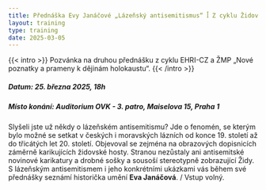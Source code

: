 ```yaml
---
title: Přednáška Evy Janáčové „Lázeňský antisemitismus“ ꟾ Z cyklu Židovského muzea v Praze a EHRI-CZ „Nové poznatky a prameny k dějinám holokaustu“
layout: training
type: training
date: 2025-03-05
---
```


{{< intro >}}
Pozvánka na druhou přednášku z cyklu EHRI-CZ a ŽMP „Nové poznatky a prameny k dějinám holokaustu“.
{{< /intro >}}

##### Datum: 25. března 2025, 18h

##### Místo konání: Auditorium OVK - 3. patro, Maiselova 15, Praha 1

Slyšeli jste už někdy o lázeňském antisemitismu? Jde o fenomén, se kterým bylo možné se setkat v českých i moravských lázních od konce 19. století až do třicátých let 20. století. Objevoval se zejména na obrazových dopisnicích záměrně karikujících židovské hosty. Stranou nezůstaly ani antisemitské novinové karikatury a drobné sošky a sousoší stereotypně zobrazující Židy. S lázeňským antisemitismem i jeho konkrétními ukázkami vás během své přednášky seznámí historička umění **Eva Janáčová**. / Vstup volný.
